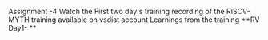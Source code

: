 Assignment -4 
Watch the First two day's training recording of the RISCV-MYTH training available on vsdiat account 
Learnings from the training 
**RV Day1- **

